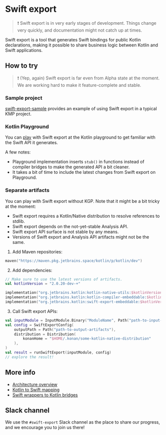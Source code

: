 # Swift export

> ❗️ Swift export is in very early stages of development.
> Things change very quickly, and documentation might not catch up at times.

Swift export is a tool that generates Swift bindings for public Kotlin declarations, making it possible to share business logic between
Kotlin and Swift applications.

## How to try

> ❗️ (Yep, again) Swift export is far even from Alpha state at the moment.
> We are working hard to make it feature-complete and stable.

### Sample project

[swift-export-sample](https://github.com/Kotlin/swift-export-sample) provides an example of using Swift export in a typical KMP project.

### Kotlin Playground

You can [play](https://pl.kotl.in/mT89eWpvD) with Swift export at the Kotlin playground to get familiar with the Swift API it generates.

A few notes:
* Playground implementation inserts `stub()` in functions instead of compiler bridges to make the generated API a bit cleaner.
* It takes a bit of time to include the latest changes from Swift export on Playground. 

### Separate artifacts

You can play with Swift export without KGP. Note that it might be a bit tricky at the moment:

* Swift export requires a Kotlin/Native distribution to resolve references to stdlib.
* Swift export depends on the not-yet-stable Analysis API.
* Swift export API surface is not stable by any means.
* Versions of Swift export and Analysis API artifacts might not be the same.

1. Add Maven repositories:

```kotlin
maven("https://maven.pkg.jetbrains.space/kotlin/p/kotlin/dev")
```

2. Add dependencies:

```kotlin
// Make sure to use the latest versions of artifacts.
val kotlinVersion = "2.0.20-dev-+"

implementation("org.jetbrains.kotlin:kotlin-native-utils:$kotlinVersion")
implementation("org.jetbrains.kotlin:kotlin-compiler-embeddable:$kotlinVersion")
implementation("org.jetbrains.kotlin:swift-export-embeddable:$kotlinVersion")
```

3. Call Swift export APIs:

```kotlin
val inputModule = InputModule.Binary("ModuleName", Path("path-to-input-klib"))
val config = SwiftExportConfig(
    outputPath = Path("path-to-output-artifacts"),
    distribution = Distribution(
        konanHome = "$HOME/.konan/some-kotlin-native-distribution"
    ),
)
val result = runSwiftExport(inputModule, config)
// explore the result!
```

## More info

* [Architecture overview](architecture.md)
* [Kotlin to Swift mapping](language-mapping.md)
* [Swift wrappers to Kotlin bridges](compiler-bridges.md)

## Slack channel

We use the `#swift-export` Slack channel as the place to share our progress, and we encourage you to join us there!

